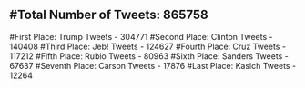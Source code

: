 #Total Number of Tweets: 865758 
---
#First Place: Trump Tweets - 304771
#Second Place: Clinton Tweets - 140408
#Third Place: Jeb! Tweets - 124627
#Fourth Place: Cruz Tweets - 117212
#Fifth Place: Rubio Tweets - 80963
#Sixth Place: Sanders Tweets - 67637
#Seventh Place: Carson Tweets - 17876
#Last Place: Kasich Tweets - 12264
